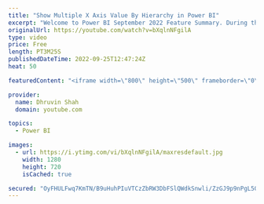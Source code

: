 ```yaml
---
title: "Show Multiple X Axis Value By Hierarchy in Power BI"
excerpt: "Welcome to Power BI September 2022 Feature Summary. During this video we will learn how we can show multiple X-axis value as hierarchy in Power BI. Most of the time when we use Go to Next Level for multiple X-Axis value, the X-Axis labels are concatenated by category and sub category. Now, with the September"
originalUrl: https://youtube.com/watch?v=bXqlnNFgilA
type: video
price: Free
length: PT3M25S
publishedDateTime: 2022-09-25T12:47:24Z
heat: 50

featuredContent: "<iframe width=\"800\" height=\"500\" frameborder=\"0\" src=\"https://www.youtube.com/embed/bXqlnNFgilA\" allow=\"accelerometer; autoplay; encrypted-media; gyroscope; picture-in-picture\" allowfullscreen></iframe>"

provider:
  name: Dhruvin Shah
  domain: youtube.com

topics:
  - Power BI

images:
  - url: https://i.ytimg.com/vi/bXqlnNFgilA/maxresdefault.jpg
    width: 1280
    height: 720
    isCached: true

secured: "OyFHULFwq7KmTN/B9uHuhPIuVTCzZbRW3DbFSlQWdkSnwli/ZzGJ9p9nPgL50Art68i9dqiOo5da47cTvlNLdYnQJQxioTDoRo+BwkkTkZ8EhzpLc/wAVVlAPlQLPgEKFKlGmJf1r8R0oSVGawZVAZ1nVxE8O1KopDghqcxQobJV1hQZaHRNyXtbKtqUyE3Y9A5EhQjt736Kd2fC+zZmn3yeYzp3vD1RhtmfsT/5Mrx08+SXrtUcZXYXHIYSuUeczvEmKgOgLQuYZ5MFiJBD2M1E2Jov5rk1GO33VvBr03qtPGXMKw0AhwvZfYgsLMYd7mCz+PK0McUSeHjuiKpzCF+0nfHe6MyESZkOGrEjhlOpS7jkTbflpTa2qOlVDMwawvBiu+O2Dl5NCb1FRk1zBMyeZBHzGJhdHX6kFHGvwGw=;NxqWiPRi/0PwcUBSG+hP7A=="
---
```


